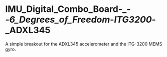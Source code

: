 IMU_Digital_Combo_Board-_--_6_Degrees_of_Freedom_-_ITG3200_-_ADXL345
====================================================================

A simple breakout for the ADXL345 accelerometer and the ITG-3200 MEMS gyro.
